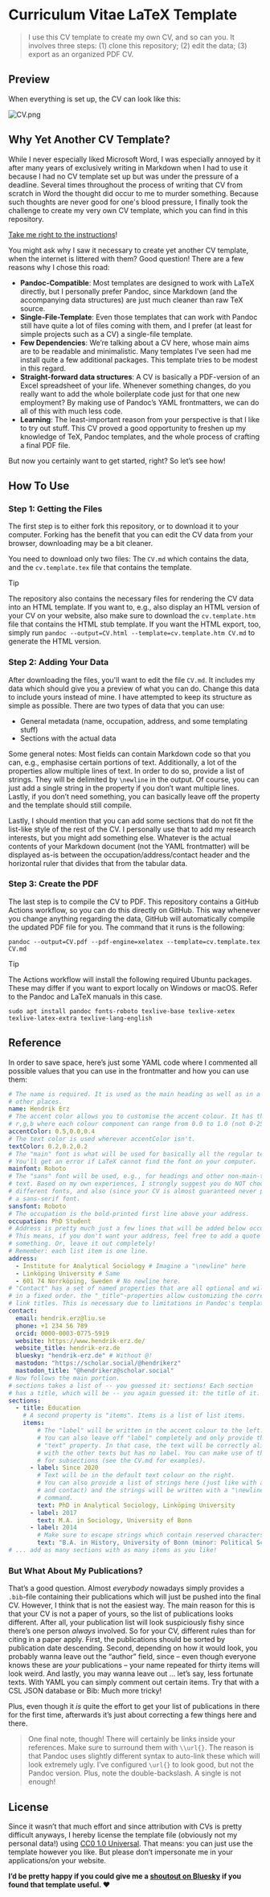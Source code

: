 # Curriculum Vitae LaTeX Template

> I use this CV template to create my own CV, and so can you. It involves three steps: (1) clone this repository; (2) edit the data; (3) export as an organized PDF CV.

## Preview

When everything is set up, the CV can look like this:

![CV.png](CV.png)

## Why Yet Another CV Template?

While I never especially liked Microsoft Word, I was especially annoyed by it after many years of exclusively writing in Markdown when I had to use it because I had no CV template set up but was under the pressure of a deadline. Several times throughout the process of writing that CV from scratch in Word the thought did occur to me to murder something. Because such thoughts are never good for one's blood pressure, I finally took the challenge to create my very own CV template, which you can find in this repository.

[Take me right to the instructions](#how-to-use)!

You might ask why I saw it necessary to create yet another CV template, when the internet is littered with them? Good question! There are a few reasons why I chose this road:

- **Pandoc-Compatible**: Most templates are designed to work with LaTeX directly, but I personally prefer Pandoc, since Markdown (and the accompanying data structures) are just much cleaner than raw TeX source.
- **Single-File-Template**: Even those templates that can work with Pandoc still have quite a lot of files coming with them, and I prefer (at least for simple projects such as a CV) a single-file template.
- **Few Dependencies**: We’re talking about a CV here, whose main aims are to be readable and minimalistic. Many templates I’ve seen had me install quite a few additional packages. This template tries to be modest in this regard.
- **Straight-forward data structures**: A CV is basically a PDF-version of an Excel spreadsheet of your life. Whenever something changes, do you really want to add the whole boilerplate code just for that one new employment? By making use of Pandoc’s YAML frontmatters, we can do all of this with much less code.
- **Learning**: The least-important reason from your perspective is that I like to try out stuff. This CV proved a good opportunity to freshen up my knowledge of TeX, Pandoc templates, and the whole process of crafting a final PDF file.

But now you certainly want to get started, right? So let’s see how!

## How To Use

### Step 1: Getting the Files

The first step is to either fork this repository, or to download it to your computer. Forking has the benefit that you can edit the CV data from your browser, downloading may be a bit cleaner.

You need to download only two files: The `CV.md` which contains the data, and the `cv.template.tex` file that contains the template.

> [!TIP]
> The repository also contains the necessary files for rendering the CV data into an HTML template. If you want to, e.g., also display an HTML version of your CV on your website, also make sure to download the `cv.template.htm` file that contains the HTML stub template. If you want the HTML export, too, simply run `pandoc --output=CV.html --template=cv.template.htm CV.md` to generate the HTML version.

### Step 2: Adding Your Data

After downloading the files, you'll want to edit the file `CV.md`. It includes my data which should give you a preview of what you can do. Change this data to include yours instead of mine. I have attempted to keep its structure as simple as possible. There are two types of data that you can use:

- General metadata (name, occupation, address, and some templating stuff)
- Sections with the actual data

Some general notes: Most fields can contain Markdown code so that you can, e.g., emphasise certain portions of text. Additionally, a lot of the properties allow multiple lines of text. In order to do so, provide a list of strings. They will be delimited by `\newline` in the output. Of course, you can just add a single string in the property if you don’t want multiple lines. Lastly, if you don’t need something, you can basically leave off the property and the template should still compile.

Lastly, I should mention that you can add some sections that do not fit the list-like style of the rest of the CV. I personally use that to add my research interests, but you might add something else. Whatever is the actual contents of your Markdown document (not the YAML frontmatter) will be displayed as-is between the occupation/address/contact header and the horizontal ruler that divides that from the tabular data.

### Step 3: Create the PDF

The last step is to compile the CV to PDF. This repository contains a GitHub Actions workflow, so you can do this directly on GitHub. This way whenever you change anything regarding the data, GitHub will automatically compile the updated PDF file for you. The command that it runs is the following:

```
pandoc --output=CV.pdf --pdf-engine=xelatex --template=cv.template.tex CV.md
```

> [!TIP]
> The Actions workflow will install the following required Ubuntu packages. These may differ if you want to export locally on Windows or macOS. Refer to the Pandoc and LaTeX manuals in this case.
>
> `sudo apt install pandoc fonts-roboto texlive-base texlive-xetex texlive-latex-extra texlive-lang-english`

## Reference

In order to save space, here’s just some YAML code where I commented all possible values that you can use in the frontmatter and how you can use them:

```yaml
# The name is required. It is used as the main heading as well as in a few
# other places.
name: Hendrik Erz
# The accent color allows you to customise the accent colour. It has the format
# r,g,b where each colour component can range from 0.0 to 1.0 (not 0-255!).
accentColor: 0.5,0.0,0.4
# The text color is used wherever accentColor isn't.
textColor: 0.2,0.2,0.2
# The "main" font is what will be used for basically all the regular text.
# You'll get an error if LaTeX cannot find the font on your computer.
mainfont: Roboto
# The "sans" font will be used, e.g., for headings and other non-main-text-body
# text. Based on my own experiences, I strongly suggest you do NOT choose two
# different fonts, and also (since your CV is almost guaranteed never printed)
# a sans-serif font.
sansfont: Roboto
# The occupation is the bold-printed first line above your address.
occupation: PhD Student
# Address is pretty much just a few lines that will be added below occupation.
# This means, if you don't want your address, feel free to add a quote or
# something. Or, leave it out completely!
# Remember: each list item is one line.
address:
  - Institute for Analytical Sociology # Imagine a "\newline" here
  - Linköping University # Same
  - 601 74 Norrköping, Sweden # No newline here.
# "Contact" has a set of named properties that are all optional and will appear
# in a fixed order. the "_title"-properties allow customizing the corresponding
# link titles. This is necessary due to limitations in Pandoc's template engine.
contact:
  email: hendrik.erz@liu.se
  phone: +1 234 56 789
  orcid: 0000-0003-0775-5919
  website: https://www.hendrik-erz.de/
  website_title: hendrik-erz.de
  bluesky: "hendrik-erz.de" # Without @!
  mastodon: "https://scholar.social/@hendrikerz"
  mastodon_title: "@hendrikerz@scholar.social"
# Now follows the main portion.
# sections takes a list of -- you guessed it: sections! Each section
# has a title, which will be -- you again guessed it: the title of it.
sections:
  - title: Education
    # A second property is "items". Items is a list of list items.
    items:
        # The "label" will be written in the accent colour to the left.
        # You can also leave off "label" completely and only provide the
        # "text" property. In that case, the text will be correctly aligned
        # with the other texts but has no label. You can make use of this
        # for subsections (see the CV.md for examples).
      - label: Since 2020
        # Text will be in the default text colour on the right.
        # You can also provide a list of strings here (just like with address
        # and contact) and the strings will be written with a "\newline"
        # command.
        text: PhD in Analytical Sociology, Linköping University
      - label: 2017
        text: M.A. in Sociology, University of Bonn
      - label: 2014
        # Make sure to escape strings which contain reserved characters.
        text: "B.A. in History, University of Bonn (minor: Political Science)"
# ... add as many sections with as many items as you like!
```

### But What About My Publications?

That’s a good question. Almost _everybody_ nowadays simply provides a `.bib`-file containing their publications which will just be pushed into the final CV. However, I think that is not the easiest way. The main reason for this is that your CV is not a paper of yours, so the list of publications looks different. After all, your publication list will look suspiciously fishy since there’s one person _always_ involved. So for your CV, different rules than for citing in a paper apply. First, the publications should be sorted by publication date descending. Second, depending on how it would look, you probably wanna leave out the “author” field, since – even though everyone knows these are _your_ publications – your name repeated for thirty items will look weird. And lastly, you may wanna leave out … let’s say, less fortunate texts. With YAML you can simply comment out certain items. Try that with a CSL JSON database or Bib: Much more tricky!

Plus, even though it _is_ quite the effort to get your list of publications in there for the first time, afterwards it’s just about correcting a few things here and there.

> One final note, though! There will certainly be links inside your references. Make sure to surround them with `\\url{}`. The reason is that Pandoc uses slightly different syntax to auto-link these which will look extremely ugly. I’ve configured `\url{}` to look good, but not the Pandoc version. Plus, note the double-backslash. A single is not enough!

## License

Since it wasn’t that much effort and since attribution with CVs is pretty difficult anyways, I hereby license the template file (obviously not my personal data!) using [CC0 1.0 Universal](https://creativecommons.org/publicdomain/zero/1.0/). That means: you can just use the template however you like. But please don’t impersonate me in your applications/on your website.

**I’d be pretty happy if you could give me a [shoutout on Bluesky](https://bsky.app/profile/hendrikerz.bsky.social) if you found that template useful. ❤️**
